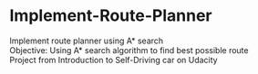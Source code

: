 # Implement-Route-Planner

Implement route planner using A* search <br />
Objective: Using A* search algorithm to find best possible route<br />
Project from Introduction to Self-Driving car on Udacity
